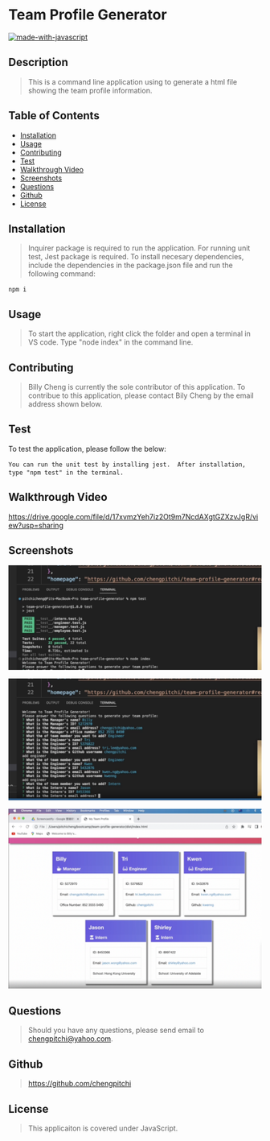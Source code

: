 # Team Profile Generator

  [![made-with-javascript](https://img.shields.io/badge/Made%20with-JavaScript-1f425f.svg)](https://www.javascript.com)

  ## Description 
  > This is a command line application using to generate a html file showing the team profile information.
  

  ## Table of Contents
  
  * [Installation](#installation)
  * [Usage](#usage)
  * [Contributing](#contributing)
  * [Test](#test)
  * [Walkthrough Video](#walkthrough-video)
  * [Screenshots](#screenshots)
  * [Questions](#questions)
  * [Github](#github)
  * [License](#license)
  

  ## Installation
  > Inquirer package is required to run the application.  For running unit test, Jest package is required.  To install necesary dependencies, include the dependencies in the package.json file and run the following command:
  
  ```
  npm i
  ```
  

  ## Usage
  > To start the application, right click the folder and open a terminal in VS code.  Type "node index" in the command line. 
  

  ## Contributing
  > Billy Cheng is currently the sole contributor of this application. To contribue to this application, please contact Bily Cheng by the email address shown below.
  

  ## Test 
  To test the application, please follow the below:

  ```
  You can run the unit test by installing jest.  After installation, type "npm test" in the terminal.
  ```
  ## Walkthrough Video
  
  https://drive.google.com/file/d/17xvmzYeh7iz2Ot9m7NcdAXgtGZXzvJgR/view?usp=sharing
  
  ## Screenshots
  ![This is the first solution screenshot for Team Profile Generator](./Assets/images/team-profile-generator-1.png)

  ![This is the second solution screenshot for Team Profile Generator](./Assets/images/team-profile-generator-2.png)

  ![This is the third solution screenshot for Team Profile Generator](./Assets/images/team-profile-generator-3.png)

  ## Questions
  > Should you have any questions, please send email to chengpitchi@yahoo.com. 
  

  ## Github
  > https://github.com/chengpitchi
  
  
  ## License 
  > This applicaiton is covered under JavaScript.
